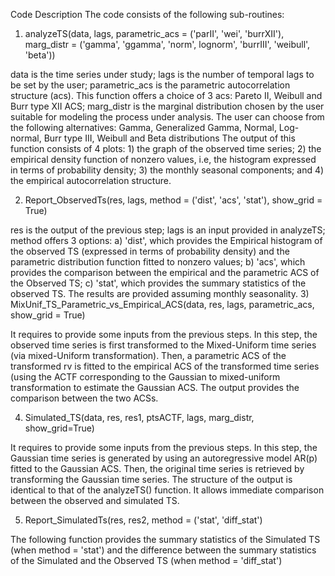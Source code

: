 Code Description
The code consists of the following sub-routines:

1) analyzeTS(data, lags, parametric_acs = ('parII', 'wei', 'burrXII'), marg_distr = ('gamma', 'ggamma', 'norm', lognorm', 'burrIII', 'weibull', 'beta'))

data is the time series under study;
lags is the number of temporal lags to be set by the user;
parametric_acs is the parametric autocorrelation structure (acs). This function offers a choice of 3 acs: Pareto II, Weibull and Burr type XII ACS;
marg_distr is the marginal distribution chosen by the user suitable for modeling the process under analysis. The user can choose from the following alternatives: Gamma, Generalized Gamma, Normal, Log-normal, Burr type III, Weibull and Beta distributions
The output of this function consists of 4 plots: 1) the graph of the observed time series; 2) the empirical density function of nonzero values, i.e, the histogram expressed in terms of probability density; 3) the monthly seasonal components; and 4) the empirical autocorrelation structure.

2) Report_ObservedTs(res, lags, method = ('dist', 'acs', 'stat'), show_grid = True)

res is the output of the previous step; lags is an input provided in analyzeTS;
method offers 3 options: a) 'dist', which provides the Empirical histogram of the observed TS (expressed in terms of probability density) and the parametric distribution function fitted to nonzero values; b) 'acs', which provides the comparison between the empirical and the parametric ACS of the Observed TS; c) 'stat', which provides the summary statistics of the observed TS. The results are provided assuming monthly seasonality.
3) MixUnif_TS_Parametric_vs_Empirical_ACS(data, res, lags, parametric_acs, show_grid = True)

It requires to provide some inputs from the previous steps. In this step, the observed time series is first transformed to the Mixed-Uniform time series (via mixed-Uniform transformation). Then, a parametric ACS of the transformed rv is fitted to the empirical ACS of the transformed time series (using the ACTF corresponding to the Gaussian to mixed-uniform transformation to estimate the Gaussian ACS. The output provides the comparison between the two ACSs.

4) Simulated_TS(data, res, res1, ptsACTF, lags, marg_distr, show_grid=True)

It requires to provide some inputs from the previous steps. In this step, the Gaussian time series is generated by using an autoregressive model AR(p) fitted to the Gaussian ACS. Then, the original time series is retrieved by transforming the Gaussian time series. The structure of the output is identical to that of the analyzeTS() function. It allows immediate comparison between the observed and simulated TS.

5) Report_SimulatedTs(res, res2, method = ('stat', 'diff_stat')

The following function provides the summary statistics of the Simulated TS (when method = 'stat') and the difference between the summary statistics of the Simulated and the Observed TS (when method = 'diff_stat')
